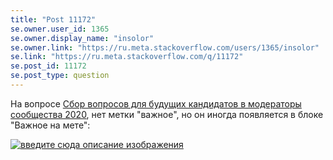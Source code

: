```yaml
---
title: "Post 11172"
se.owner.user_id: 1365
se.owner.display_name: "insolor"
se.owner.link: "https://ru.meta.stackoverflow.com/users/1365/insolor"
se.link: "https://ru.meta.stackoverflow.com/q/11172"
se.post_id: 11172
se.post_type: question
---
```

<p>На вопросе <a href="https://ru.meta.stackoverflow.com/q/10742">Сбор вопросов для будущих кандидатов в модераторы сообщества 2020</a>, нет метки &quot;важное&quot;, но он иногда появляется в блоке &quot;Важное на мете&quot;:</p>
<p><a href="https://i.stack.imgur.com/60eNd.png" rel="nofollow noreferrer"><img src="https://i.stack.imgur.com/60eNd.png" alt="введите сюда описание изображения" /></a></p>
